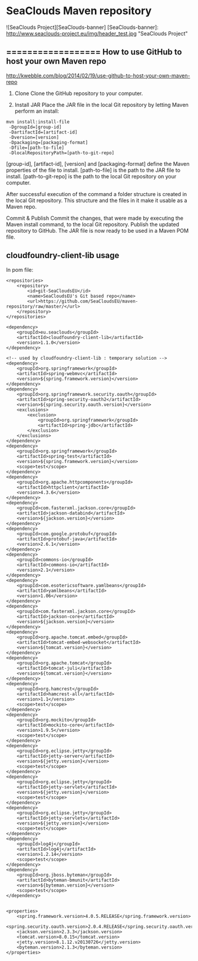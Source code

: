 SeaClouds Maven repository
==================

![SeaClouds Project][SeaClouds-banner]
[SeaClouds-banner]: http://www.seaclouds-project.eu/img/header_test.jpg  "SeaClouds Project"

==================
How to use GitHub to host your own Maven repo
-------------------
http://kwebble.com/blog/2014/02/19/use-github-to-host-your-own-maven-repo

1. Clone
Clone the GitHub repository to your computer.

2. Install JAR
Place the JAR file in the local Git repository by letting Maven perform an install:
```
mvn install:install-file
 -DgroupId=[group-id]
 -DartifactId=[artifact-id]
 -Dversion=[version]
 -Dpackaging=[packaging-format]
 -Dfile=[path-to-file]
 -DlocalRepositoryPath=[path-to-git-repo]
```
[group-id], [artifact-id], [version] and [packaging-format] define the Maven properties of the file to install.
[path-to-file] is the path to the JAR file to install.
[path-to-git-repo] is the path to the local Git repository on your computer.

After successful execution of the command a folder structure is created in the local Git repository. This structure and the files in it make it usable as a Maven repo.

Commit & Publish
Commit the changes, that were made by executing the Maven install command, to the local Git repository.
Publish the updated repository to GitHub. The JAR file is now ready to be used in a Maven POM file.

cloudfoundry-client-lib usage
-------------------

In pom file:
```
<repositories>
	<repository>
	    <id>git-SeaCloudsEU</id>
	    <name>SeaCloudsEU's Git based repo</name>
	    <url>https://github.com/SeaCloudsEU/maven-repository/raw/master/</url>
	</repository>
</repositories>
```

```
<dependency>
	<groupId>eu.seaclouds</groupId>
	<artifactId>cloudfoundry-client-lib</artifactId>
	<version>1.1.0</version>
</dependency>

<!-- used by cloudfoundry-client-lib : temporary solution -->
<dependency>
	<groupId>org.springframework</groupId>
	<artifactId>spring-webmvc</artifactId>
	<version>${spring.framework.version}</version>
</dependency>
<dependency>
	<groupId>org.springframework.security.oauth</groupId>
	<artifactId>spring-security-oauth2</artifactId>
	<version>${spring.security.oauth.version}</version>
	<exclusions>
		<exclusion>
			<groupId>org.springframework</groupId>
			<artifactId>spring-jdbc</artifactId>
		</exclusion>
	</exclusions>
</dependency>
<dependency>
	<groupId>org.springframework</groupId>
	<artifactId>spring-test</artifactId>
	<version>${spring.framework.version}</version>
	<scope>test</scope>
</dependency>
<dependency>
	<groupId>org.apache.httpcomponents</groupId>
	<artifactId>httpclient</artifactId>
	<version>4.3.6</version>
</dependency>
<dependency>
	<groupId>com.fasterxml.jackson.core</groupId>
	<artifactId>jackson-databind</artifactId>
	<version>${jackson.version}</version>
</dependency>
<dependency>
	<groupId>com.google.protobuf</groupId>
	<artifactId>protobuf-java</artifactId>
	<version>2.6.1</version>
</dependency>
<dependency>
	<groupId>commons-io</groupId>
	<artifactId>commons-io</artifactId>
	<version>2.1</version>
</dependency>
<dependency>
	<groupId>com.esotericsoftware.yamlbeans</groupId>
	<artifactId>yamlbeans</artifactId>
	<version>1.06</version>
</dependency>
<dependency>
	<groupId>com.fasterxml.jackson.core</groupId>
	<artifactId>jackson-core</artifactId>
	<version>${jackson.version}</version>
</dependency>
<dependency>
	<groupId>org.apache.tomcat.embed</groupId>
	<artifactId>tomcat-embed-websocket</artifactId>
	<version>${tomcat.version}</version>
</dependency>
<dependency>
	<groupId>org.apache.tomcat</groupId>
	<artifactId>tomcat-juli</artifactId>
	<version>${tomcat.version}</version>
</dependency>
<dependency>
	<groupId>org.hamcrest</groupId>
	<artifactId>hamcrest-all</artifactId>
	<version>1.1</version>
	<scope>test</scope>
</dependency>
<dependency>
	<groupId>org.mockito</groupId>
	<artifactId>mockito-core</artifactId>
	<version>1.9.5</version>
	<scope>test</scope>
</dependency>
<dependency>
	<groupId>org.eclipse.jetty</groupId>
	<artifactId>jetty-server</artifactId>
	<version>${jetty.version}</version>
	<scope>test</scope>
</dependency>
<dependency>
	<groupId>org.eclipse.jetty</groupId>
	<artifactId>jetty-servlet</artifactId>
	<version>${jetty.version}</version>
	<scope>test</scope>
</dependency>
<dependency>
	<groupId>org.eclipse.jetty</groupId>
	<artifactId>jetty-servlets</artifactId>
	<version>${jetty.version}</version>
	<scope>test</scope>
</dependency>
<dependency>
	<groupId>log4j</groupId>
	<artifactId>log4j</artifactId>
	<version>1.2.14</version>
	<scope>test</scope>
</dependency>
<dependency>
	<groupId>org.jboss.byteman</groupId>
	<artifactId>byteman-bmunit</artifactId>
	<version>${byteman.version}</version>
	<scope>test</scope>
</dependency>


<properties>
	<spring.framework.version>4.0.5.RELEASE</spring.framework.version>
	<spring.security.oauth.version>2.0.4.RELEASE</spring.security.oauth.version>
	<jackson.version>2.3.3</jackson.version>
	<tomcat.version>8.0.15</tomcat.version>
	<jetty.version>8.1.12.v20130726</jetty.version>
	<byteman.version>2.1.3</byteman.version>
</properties>
```
	
	
